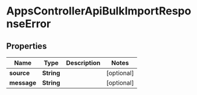 

# AppsControllerApiBulkImportResponseError


## Properties

| Name | Type | Description | Notes |
|------------ | ------------- | ------------- | -------------|
|**source** | **String** |  |  [optional] |
|**message** | **String** |  |  [optional] |



